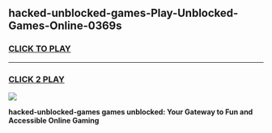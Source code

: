 
## hacked-unblocked-games-Play-Unblocked-Games-Online-0369s
<h3>
<a href="https://premium76.site?title=hacked-unblocked-games&ref=25A">CLICK TO PLAY</a></h3>
<hr>

<h3>
<a href="https://premium76.site?title=hacked-unblocked-games&ref=25A">CLICK 2 PLAY</a>
  
</h3>

<a href="https://premium76.site?title=hacked-unblocked-games&ref=25A"><img src="https://clearcache.store/games.png"></a>


**hacked-unblocked-games games unblocked: Your Gateway to Fun and Accessible Online Gaming**

